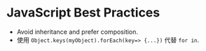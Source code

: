 # JavaScript Best Practices

- Avoid inheritance and prefer composition.
- 使用 `Object.keys(myObject).forEach(key=> {...})` 代替 `for in`.
